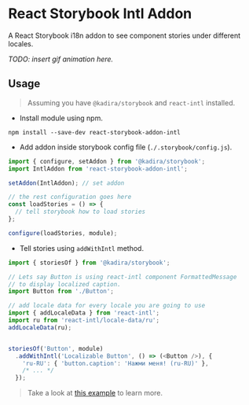 # React Storybook Intl Addon
A React Storybook i18n addon to see component stories under different locales.

*TODO: insert gif animation here.*

## Usage

> Assuming you have `@kadira/storybook` and `react-intl` installed.

* Install module using npm.

```
npm install --save-dev react-storybook-addon-intl

```
* Add addon inside storybook config file (`./.storybook/config.js`).

```javascript
import { configure, setAddon } from '@kadira/storybook';
import IntlAddon from 'react-storybook-addon-intl';

setAddon(IntlAddon); // set addon

// the rest configuration goes here
const loadStories = () => {
  // tell storybook how to load stories
};

configure(loadStories, module);

```

* Tell stories using `addWithIntl` method.

```javascript
import { storiesOf } from '@kadira/storybook';

// Lets say Button is using react-intl component FormattedMessage
// to display localized caption.
import Button from './Button';

// add locale data for every locale you are going to use
import { addLocaleData } from 'react-intl';
import ru from 'react-intl/locale-data/ru';
addLocaleData(ru);


storiesOf('Button', module)
  .addWithIntl('Localizable Button', () => (<Button />), {
    'ru-RU': { 'button.caption': 'Нажми меня! (ru-RU)' },
    /* ... */
  });

```

> Take a look at [this example](example/Button-story.js) to learn more.


